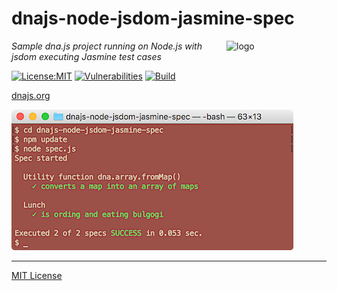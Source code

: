 # dnajs-node-jsdom-jasmine-spec
<img src=https://dnajs.org/graphics/dnajs-logo.png align=right width=160 alt=logo>

_Sample dna.js project running on Node.js with jsdom executing Jasmine test cases_

[![License:MIT](https://img.shields.io/badge/License-MIT-blue.svg)](https://dnajs.org/license)
[![Vulnerabilities](https://snyk.io/test/github/dnajs/dnajs-node-jsdom-jasmine-spec/badge.svg)](https://snyk.io/test/github/dnajs/dnajs-node-jsdom-jasmine-spec)
[![Build](https://travis-ci.org/dnajs/dnajs-node-jsdom-jasmine-spec.svg)](https://travis-ci.org/dnajs/dnajs-node-jsdom-jasmine-spec)

[dnajs.org](https://dnajs.org)

![screenshot](screenshot.png)

---
[MIT License](LICENSE.txt)
